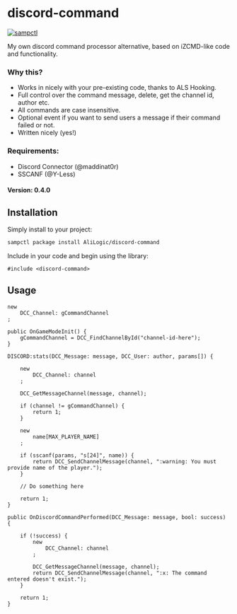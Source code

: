 # discord-command

[![sampctl](https://img.shields.io/badge/sampctl-discord--command-2f2f2f.svg?style=for-the-badge)](https://github.com/AliLogic/discord-command)

<!--
Short description of your library, why it's useful, some examples, pictures or
videos. Link to your forum release thread too.

Remember: You can use "forumfmt" to convert this readme to forum BBCode!

What the sections below should be used for:

`## Installation`: Leave this section un-edited unless you have some specific
additional installation procedure.

`## Testing`: Whether your library is tested with a simple `main()` and `print`,
unit-tested, or demonstrated via prompting the player to connect, you should
include some basic information for users to try out your code in some way.

And finally, maintaining your version number`:

* Follow [Semantic Versioning](https://semver.org/)
* When you release a new version, update `VERSION` and `git tag` it
* Versioning is important for sampctl to use the version control features

Happy Pawning!
-->
My own discord command processor alternative, based on iZCMD-like code and functionality.

### Why this?

- Works in nicely with your pre-existing code, thanks to ALS Hooking.
- Full control over the command message, delete, get the channel id, author etc.
- All commands are case insensitive.
- Optional event if you want to send users a message if their command failed or not.
- Written nicely (yes!)

### Requirements:

- Discord Connector (@maddinat0r)
- SSCANF (@Y-Less)

#### Version: 0.4.0

## Installation

Simply install to your project:

```bash
sampctl package install AliLogic/discord-command
```

Include in your code and begin using the library:

```pawn
#include <discord-command>
```

## Usage

<!--
Write your code documentation or examples here. If your library is documented in
the source code, direct users there. If not, list your API and describe it well
in this section. If your library is passive and has no API, simply omit this
section.
-->
```
new
	DCC_Channel: gCommandChannel
;

public OnGameModeInit() {
	gCommandChannel = DCC_FindChannelById("channel-id-here");
}

DISCORD:stats(DCC_Message: message, DCC_User: author, params[]) {

	new
		DCC_Channel: channel
	;

	DCC_GetMessageChannel(message, channel);

	if (channel != gCommandChannel) {
		return 1;
	}

	new
		name[MAX_PLAYER_NAME]
	;

	if (sscanf(params, "s[24]", name)) {
		return DCC_SendChannelMessage(channel, ":warning: You must provide name of the player.");
	}

	// Do something here

	return 1;
}

public OnDiscordCommandPerformed(DCC_Message: message, bool: success) {

	if (!success) {
		new
			DCC_Channel: channel
		;
		
		DCC_GetMessageChannel(message, channel);
		return DCC_SendChannelMessage(channel, ":x: The command entered doesn't exist.");
	}

	return 1;
}
```
